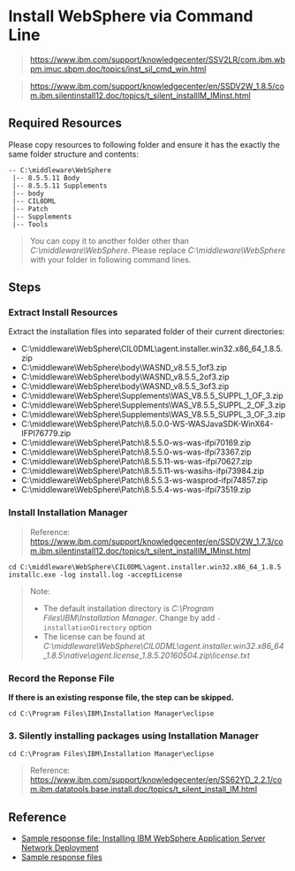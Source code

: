 # Install WebSphere via Command Line

> https://www.ibm.com/support/knowledgecenter/SSV2LR/com.ibm.wbpm.imuc.sbpm.doc/topics/inst_sil_cmd_win.html

> https://www.ibm.com/support/knowledgecenter/en/SSDV2W_1.8.5/com.ibm.silentinstall12.doc/topics/t_silent_installIM_IMinst.html

## Required Resources
Please copy resources to following folder and ensure it has the exactly the same folder structure and contents:
```
-- C:\middleware\WebSphere
 |-- 8.5.5.11 Body
 |-- 8.5.5.11 Supplements
 |-- body
 |-- CIL0DML
 |-- Patch
 |-- Supplements
 |-- Tools
```

> You can copy it to another folder other than _C:\middleware\WebSphere_. 
> Please replace _C:\middleware\WebSphere_ with your folder in following command lines.

## Steps

### Extract Install Resources
Extract the installation files into separated folder of their current directories:
* C:\middleware\WebSphere\CIL0DML\agent.installer.win32.x86_64_1.8.5.zip
* C:\middleware\WebSphere\body\WASND_v8.5.5_1of3.zip
* C:\middleware\WebSphere\body\WASND_v8.5.5_2of3.zip
* C:\middleware\WebSphere\body\WASND_v8.5.5_3of3.zip
* C:\middleware\WebSphere\Supplements\WAS_V8.5.5_SUPPL_1_OF_3.zip
* C:\middleware\WebSphere\Supplements\WAS_V8.5.5_SUPPL_2_OF_3.zip
* C:\middleware\WebSphere\Supplements\WAS_V8.5.5_SUPPL_3_OF_3.zip
* C:\middleware\WebSphere\Patch\8.5.0.0-WS-WASJavaSDK-WinX64-IFPI76779.zip
* C:\middleware\WebSphere\Patch\8.5.5.0-ws-was-ifpi70169.zip
* C:\middleware\WebSphere\Patch\8.5.5.0-ws-was-ifpi73367.zip
* C:\middleware\WebSphere\Patch\8.5.5.11-ws-was-ifpi70627.zip
* C:\middleware\WebSphere\Patch\8.5.5.11-ws-wasihs-ifpi73984.zip
* C:\middleware\WebSphere\Patch\8.5.5.3-ws-wasprod-ifpi74857.zip
* C:\middleware\WebSphere\Patch\8.5.5.4-ws-was-ifpi73519.zip

### Install Installation Manager
> Reference: https://www.ibm.com/support/knowledgecenter/en/SSDV2W_1.7.3/com.ibm.silentinstall12.doc/topics/t_silent_installIM_IMinst.html

```commandline
cd C:\middleware\WebSphere\CIL0DML\agent.installer.win32.x86_64_1.8.5
installc.exe -log install.log -acceptLicense
```
> Note: 
> * The default installation directory is _C:\Program Files\IBM\Installation Manager_. Change by add `-installationDirectory` option
> * The license can be found at _C:\middleware\WebSphere\CIL0DML\agent.installer.win32.x86_64_1.8.5\native\agent.license_1.8.5.20160504.zip\license.txt_

### Record the Reponse File
**If there is an existing response file, the step can be skipped.** 
```commandline
cd C:\Program Files\IBM\Installation Manager\eclipse
```


### 3. Silently installing packages using Installation Manager
```commandline
cd C:\Program Files\IBM\Installation Manager\eclipse
```
> Reference: https://www.ibm.com/support/knowledgecenter/en/SS62YD_2.2.1/com.ibm.datatools.base.install.doc/topics/t_silent_install_IM.html



## Reference
* [Sample response file: Installing IBM WebSphere Application Server Network Deployment](https://www.ibm.com/support/knowledgecenter/en/SSAW57_8.5.5/com.ibm.websphere.installation.nd.doc/ae/cins_WASv85_nd_install_Win32.html)
* [Sample response files](https://www.ibm.com/support/knowledgecenter/SSAW57_8.5.5/com.ibm.websphere.installation.nd.doc/ae/tins_WASv85_sample_response.html)


